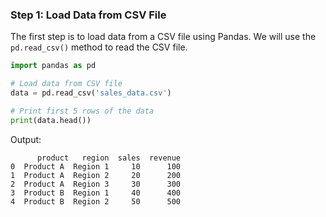 ### Step 1: Load Data from CSV File

The first step is to load data from a CSV file using Pandas. We will use the `pd.read_csv()` method to read the CSV file.

```python
import pandas as pd

# Load data from CSV file
data = pd.read_csv('sales_data.csv')

# Print first 5 rows of the data
print(data.head())
```

Output:

```
      product   region  sales  revenue
0  Product A  Region 1     10      100
1  Product A  Region 2     20      200
2  Product A  Region 3     30      300
3  Product B  Region 1     40      400
4  Product B  Region 2     50      500
```
